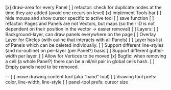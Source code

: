 
[x] draw-area for every Panel
[ ] refactor: check for duplicate nodes at the time they are added (avoid one recursion level)
[x] implement Tools bar
[ ] hide mouse and show cursor specific to active tool
[ ] save function
[ ] refactor: Pages and Panels are not Vectors, but maps (so their ID is not dependent on their position in the vector -> easier removal)
[ ] Layers:
    [ ] Background-layer, can draw panels everywhere on the page
    [ ] Overlay Layer for Circles (with ouline that interacts with all Panels)
    [ ] Layer has list of Panels which can be deleted individually.
    [ ] Support different line-styles (and no-outline) on per-layer (per Panel?) basis
    [ ] Support different gutter-width per layer.
[ ] Allow for Vertices to be moved
[x] Bugfix: when removing a cell (a whole Panel?) there can be a nil/nil pair in global cells hash.
[ ] Empty panels need to be removed.

--
[ ] move drawing content tool (aka "hand" tool)
[ ] drawing tool prefs: color, line-width, line-style
[ ] panel-tool prefs: cursor size
